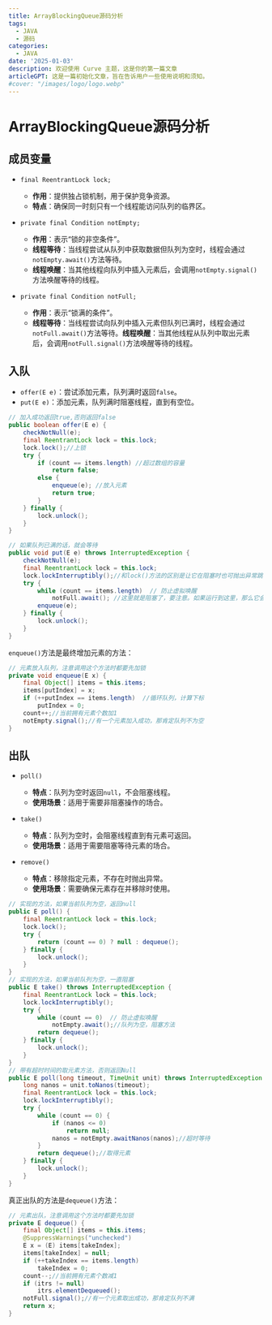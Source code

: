 ```yaml
---
title: ArrayBlockingQueue源码分析
tags:
  - JAVA
  - 源码
categories:
  - JAVA
date: '2025-01-03'
description: 欢迎使用 Curve 主题，这是你的第一篇文章
articleGPT: 这是一篇初始化文章，旨在告诉用户一些使用说明和须知。
#cover: "/images/logo/logo.webp"
---
```


# ArrayBlockingQueue源码分析

## 成员变量

* ​`final ReentrantLock lock;`​

  * **作用**：提供独占锁机制，用于保护竞争资源。
  * **特点**：确保同一时刻只有一个线程能访问队列的临界区。

* ​`private final Condition notEmpty;`​

  * **作用**：表示“锁的非空条件”。
  * **线程等待**：当线程尝试从队列中获取数据但队列为空时，线程会通过`notEmpty.await()`​方法等待。
  * **线程唤醒**：当其他线程向队列中插入元素后，会调用`notEmpty.signal()`​方法唤醒等待的线程。

* ​`private final Condition notFull;`​

  * **作用**：表示“锁满的条件”。
  * **线程等待**：当线程尝试向队列中插入元素但队列已满时，线程会通过`notFull.await()`​方法等待。**线程唤醒**：当其他线程从队列中取出元素后，会调用`notFull.signal()`​方法唤醒等待的线程。

## 入队

* ​`offer(E e)`​：尝试添加元素，队列满时返回`false`​。
* ​`put(E e)`​：添加元素，队列满时阻塞线程，直到有空位。

```java
// 加入成功返回true,否则返回false 
public boolean offer(E e) {  
    checkNotNull(e);  
    final ReentrantLock lock = this.lock;  
    lock.lock();//上锁  
    try {  
        if (count == items.length) //超过数组的容量  
            return false;  
        else {  
            enqueue(e); //放入元素  
            return true;  
        }  
    } finally {  
        lock.unlock();  
    }  
}  

// 如果队列已满的话，就会等待  
public void put(E e) throws InterruptedException {  
    checkNotNull(e);  
    final ReentrantLock lock = this.lock;  
    lock.lockInterruptibly();//和lock()方法的区别是让它在阻塞时也可抛出异常跳出  
    try {  
        while (count == items.length)  // 防止虚拟唤醒
        	notFull.await(); //这里就是阻塞了，要注意。如果运行到这里，那么它会释放上面的锁，一直等到notify  
        enqueue(e);  
    } finally {  
        lock.unlock();  
    }  
}
```

​`enqueue()`​方法是最终增加元素的方法：

```java
// 元素放入队列，注意调用这个方法时都要先加锁 
private void enqueue(E x) {  
    final Object[] items = this.items;  
    items[putIndex] = x;  
    if (++putIndex == items.length)  //循环队列，计算下标
        putIndex = 0;  
    count++;//当前拥有元素个数加1  
    notEmpty.signal();//有一个元素加入成功，那肯定队列不为空  
}  
```

## 出队

* ​`poll()`​

  * **特点**：队列为空时返回`null`​，不会阻塞线程。
  * **使用场景**：适用于需要非阻塞操作的场合。
* ​`take()`​

  * **特点**：队列为空时，会阻塞线程直到有元素可返回。
  * **使用场景**：适用于需要阻塞等待元素的场合。
* ​`remove()`​

  * **特点**：移除指定元素，不存在时抛出异常。
  * **使用场景**：需要确保元素存在并移除时使用。

```java
// 实现的方法，如果当前队列为空，返回null  
public E poll() {  
    final ReentrantLock lock = this.lock;  
    lock.lock();  
    try {  
        return (count == 0) ? null : dequeue();  
    } finally {  
        lock.unlock();  
    }  
}  
// 实现的方法，如果当前队列为空，一直阻塞  
public E take() throws InterruptedException {  
    final ReentrantLock lock = this.lock;  
    lock.lockInterruptibly();  
    try {  
        while (count == 0)  // 防止虚拟唤醒
        	notEmpty.await();//队列为空，阻塞方法  
        return dequeue();  
    } finally {  
        lock.unlock();  
    }  
}  
// 带有超时时间的取元素方法，否则返回Null  
public E poll(long timeout, TimeUnit unit) throws InterruptedException {  
    long nanos = unit.toNanos(timeout);  
    final ReentrantLock lock = this.lock;  
    lock.lockInterruptibly();  
    try {  
        while (count == 0) {  
            if (nanos <= 0)  
                return null;  
            nanos = notEmpty.awaitNanos(nanos);//超时等待  
        }  
        return dequeue();//取得元素  
    } finally {  
        lock.unlock();  
    }  
}
```

真正出队的方法是`dequeue()`​方法：

```java
// 元素出队，注意调用这个方法时都要先加锁
private E dequeue() {  
    final Object[] items = this.items;  
    @SuppressWarnings("unchecked")  
    E x = (E) items[takeIndex];  
    items[takeIndex] = null;  
    if (++takeIndex == items.length)  
        takeIndex = 0;  
    count--;//当前拥有元素个数减1  
    if (itrs != null)  
        itrs.elementDequeued();  
    notFull.signal();//有一个元素取出成功，那肯定队列不满  
    return x;  
}
```
